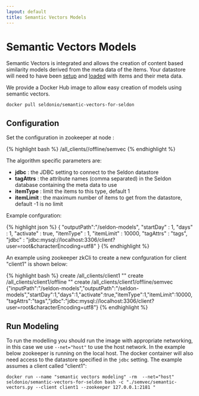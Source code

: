 ```yaml
---
layout: default
title: Semantic Vectors Models
---
```


# Semantic Vectors Models

Semantic Vectors is integrated and allows the creation of content based similarity models derived from the meta data of the items. Your datastore will need to have been [setup](deploying-your-data.html) and [loaded](static-activity-data.html) with items and their meta data. 

We provide a Docker Hub image to allow easy creation of models using semantic vectors.

`docker pull seldonio/semantic-vectors-for-seldon`

## Configuration
Set the configuration in zookeeper at node :

{% highlight bash %}
/all_clients/<client>/offline/semvec
{% endhighlight %}

The algorithm specific parameters are:

 * **jdbc** : the JDBC setting to connect to the Seldon datastore
 * **tagAttrs** : the attribute names (comma separated) in the Seldon database containing the meta data to use
 * **itemType** : limit the items to this type, default 1
 * **itemLimit** : the maximum number of items to get from the datastore, default -1 is no limit 

Example confguration:

{% highlight json %}
{
  "outputPath":"/seldon-models",
  "startDay" : 1,
  "days" : 1,
  "activate" : true,
  "itemType" : 1,
  "itemLimit" : 10000,
  "tagAttrs" : "tags",
  "jdbc" : "jdbc:mysql://localhost:3306/client?user=root&characterEncoding=utf8"
}
{% endhighlight %}

An example using zookeeper zkCli to create a new confguration for client "client1" is shown below:

{% highlight bash %}
create /all_clients/client1 ""
create /all_clients/client1/offline ""
create /all_clients/client1/offline/semvec {"inputPath":"/seldon-models","outputPath":"/seldon-models","startDay":1,"days":1,"activate":true,"itemType":1,"itemLimit":10000,"tagAttrs":"tags","jdbc":"jdbc:mysql://localhost:3306/client?user=root&characterEncoding=utf8"}
{% endhighlight %}

## Run Modeling

To run the modelling you should run the image with appropriate networking, in this case we use `--net="host"` to use the host network. In the example below zookeeper is running on the local host. The docker container will also need access to the datastore specified in the `jdbc` setting. The example assumes a client called "client1":

`docker run --name "semantic vectors modeling" -rm  --net="host" seldonio/semantic-vectors-for-seldon bash -c "./semvec/semantic-vectors.py --client client1 --zookeeper 127.0.0.1:2181 "`
